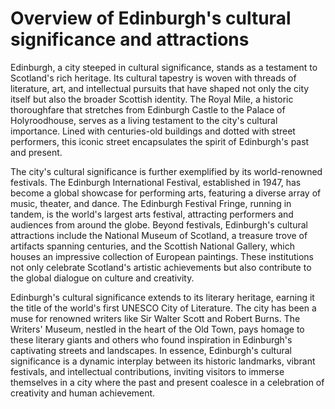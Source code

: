 # Overview of Edinburgh's cultural significance and attractions

Edinburgh, a city steeped in cultural significance, stands as a testament to Scotland's rich heritage. Its cultural tapestry is woven with threads of literature, art, and intellectual pursuits that have shaped not only the city itself but also the broader Scottish identity. The Royal Mile, a historic thoroughfare that stretches from Edinburgh Castle to the Palace of Holyroodhouse, serves as a living testament to the city's cultural importance. Lined with centuries-old buildings and dotted with street performers, this iconic street encapsulates the spirit of Edinburgh's past and present.

The city's cultural significance is further exemplified by its world-renowned festivals. The Edinburgh International Festival, established in 1947, has become a global showcase for performing arts, featuring a diverse array of music, theater, and dance. The Edinburgh Festival Fringe, running in tandem, is the world's largest arts festival, attracting performers and audiences from around the globe. Beyond festivals, Edinburgh's cultural attractions include the National Museum of Scotland, a treasure trove of artifacts spanning centuries, and the Scottish National Gallery, which houses an impressive collection of European paintings. These institutions not only celebrate Scotland's artistic achievements but also contribute to the global dialogue on culture and creativity.

Edinburgh's cultural significance extends to its literary heritage, earning it the title of the world's first UNESCO City of Literature. The city has been a muse for renowned writers like Sir Walter Scott and Robert Burns. The Writers' Museum, nestled in the heart of the Old Town, pays homage to these literary giants and others who found inspiration in Edinburgh's captivating streets and landscapes. In essence, Edinburgh's cultural significance is a dynamic interplay between its historic landmarks, vibrant festivals, and intellectual contributions, inviting visitors to immerse themselves in a city where the past and present coalesce in a celebration of creativity and human achievement.
